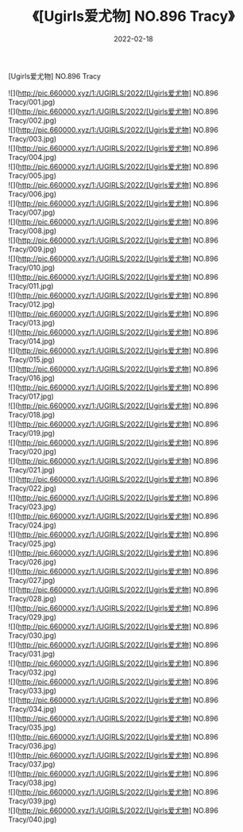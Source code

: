 ﻿---
layout: post
title:  《[Ugirls爱尤物] NO.896 Tracy》
date:   2022-02-18
img: http://pic.660000.xyz/1:/UGIRLS/2022/[Ugirls爱尤物] NO.896 Tracy/000.jpg
categories: [美女, 清纯, 唯美]
---

[Ugirls爱尤物] NO.896 Tracy

 ![](http://pic.660000.xyz/1:/UGIRLS/2022/[Ugirls爱尤物] NO.896 Tracy/001.jpg) <br>![](http://pic.660000.xyz/1:/UGIRLS/2022/[Ugirls爱尤物] NO.896 Tracy/002.jpg) <br>![](http://pic.660000.xyz/1:/UGIRLS/2022/[Ugirls爱尤物] NO.896 Tracy/003.jpg) <br>![](http://pic.660000.xyz/1:/UGIRLS/2022/[Ugirls爱尤物] NO.896 Tracy/004.jpg) <br>![](http://pic.660000.xyz/1:/UGIRLS/2022/[Ugirls爱尤物] NO.896 Tracy/005.jpg) <br>![](http://pic.660000.xyz/1:/UGIRLS/2022/[Ugirls爱尤物] NO.896 Tracy/006.jpg) <br>![](http://pic.660000.xyz/1:/UGIRLS/2022/[Ugirls爱尤物] NO.896 Tracy/007.jpg) <br>![](http://pic.660000.xyz/1:/UGIRLS/2022/[Ugirls爱尤物] NO.896 Tracy/008.jpg) <br>![](http://pic.660000.xyz/1:/UGIRLS/2022/[Ugirls爱尤物] NO.896 Tracy/009.jpg) <br>![](http://pic.660000.xyz/1:/UGIRLS/2022/[Ugirls爱尤物] NO.896 Tracy/010.jpg) <br>![](http://pic.660000.xyz/1:/UGIRLS/2022/[Ugirls爱尤物] NO.896 Tracy/011.jpg) <br>![](http://pic.660000.xyz/1:/UGIRLS/2022/[Ugirls爱尤物] NO.896 Tracy/012.jpg) <br>![](http://pic.660000.xyz/1:/UGIRLS/2022/[Ugirls爱尤物] NO.896 Tracy/013.jpg) <br>![](http://pic.660000.xyz/1:/UGIRLS/2022/[Ugirls爱尤物] NO.896 Tracy/014.jpg) <br>![](http://pic.660000.xyz/1:/UGIRLS/2022/[Ugirls爱尤物] NO.896 Tracy/015.jpg) <br>![](http://pic.660000.xyz/1:/UGIRLS/2022/[Ugirls爱尤物] NO.896 Tracy/016.jpg) <br>![](http://pic.660000.xyz/1:/UGIRLS/2022/[Ugirls爱尤物] NO.896 Tracy/017.jpg) <br>![](http://pic.660000.xyz/1:/UGIRLS/2022/[Ugirls爱尤物] NO.896 Tracy/018.jpg) <br>![](http://pic.660000.xyz/1:/UGIRLS/2022/[Ugirls爱尤物] NO.896 Tracy/019.jpg) <br>![](http://pic.660000.xyz/1:/UGIRLS/2022/[Ugirls爱尤物] NO.896 Tracy/020.jpg) <br>![](http://pic.660000.xyz/1:/UGIRLS/2022/[Ugirls爱尤物] NO.896 Tracy/021.jpg) <br>![](http://pic.660000.xyz/1:/UGIRLS/2022/[Ugirls爱尤物] NO.896 Tracy/022.jpg) <br>![](http://pic.660000.xyz/1:/UGIRLS/2022/[Ugirls爱尤物] NO.896 Tracy/023.jpg) <br>![](http://pic.660000.xyz/1:/UGIRLS/2022/[Ugirls爱尤物] NO.896 Tracy/024.jpg) <br>![](http://pic.660000.xyz/1:/UGIRLS/2022/[Ugirls爱尤物] NO.896 Tracy/025.jpg) <br>![](http://pic.660000.xyz/1:/UGIRLS/2022/[Ugirls爱尤物] NO.896 Tracy/026.jpg) <br>![](http://pic.660000.xyz/1:/UGIRLS/2022/[Ugirls爱尤物] NO.896 Tracy/027.jpg) <br>![](http://pic.660000.xyz/1:/UGIRLS/2022/[Ugirls爱尤物] NO.896 Tracy/028.jpg) <br>![](http://pic.660000.xyz/1:/UGIRLS/2022/[Ugirls爱尤物] NO.896 Tracy/029.jpg) <br>![](http://pic.660000.xyz/1:/UGIRLS/2022/[Ugirls爱尤物] NO.896 Tracy/030.jpg) <br>![](http://pic.660000.xyz/1:/UGIRLS/2022/[Ugirls爱尤物] NO.896 Tracy/031.jpg) <br>![](http://pic.660000.xyz/1:/UGIRLS/2022/[Ugirls爱尤物] NO.896 Tracy/032.jpg) <br>![](http://pic.660000.xyz/1:/UGIRLS/2022/[Ugirls爱尤物] NO.896 Tracy/033.jpg) <br>![](http://pic.660000.xyz/1:/UGIRLS/2022/[Ugirls爱尤物] NO.896 Tracy/034.jpg) <br>![](http://pic.660000.xyz/1:/UGIRLS/2022/[Ugirls爱尤物] NO.896 Tracy/035.jpg) <br>![](http://pic.660000.xyz/1:/UGIRLS/2022/[Ugirls爱尤物] NO.896 Tracy/036.jpg) <br>![](http://pic.660000.xyz/1:/UGIRLS/2022/[Ugirls爱尤物] NO.896 Tracy/037.jpg) <br>![](http://pic.660000.xyz/1:/UGIRLS/2022/[Ugirls爱尤物] NO.896 Tracy/038.jpg) <br>![](http://pic.660000.xyz/1:/UGIRLS/2022/[Ugirls爱尤物] NO.896 Tracy/039.jpg) <br>![](http://pic.660000.xyz/1:/UGIRLS/2022/[Ugirls爱尤物] NO.896 Tracy/040.jpg) <br>